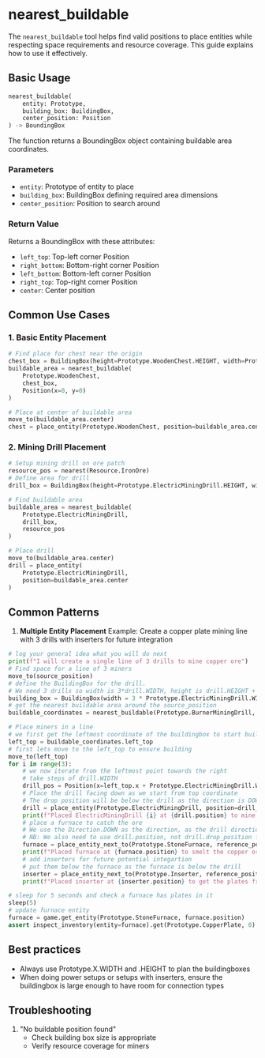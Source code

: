 # nearest_buildable

The `nearest_buildable` tool helps find valid positions to place entities while respecting space requirements and resource coverage. This guide explains how to use it effectively.

## Basic Usage

```python
nearest_buildable(
    entity: Prototype,
    building_box: BuildingBox,
    center_position: Position
) -> BoundingBox
```

The function returns a BoundingBox object containing buildable area coordinates.

### Parameters

- `entity`: Prototype of entity to place
- `building_box`: BuildingBox defining required area dimensions
- `center_position`: Position to search around

### Return Value

Returns a BoundingBox with these attributes:

- `left_top`: Top-left corner Position
- `right_bottom`: Bottom-right corner Position
- `left_bottom`: Bottom-left corner Position
- `right_top`: Top-right corner Position
- `center`: Center position

## Common Use Cases

### 1. Basic Entity Placement

```python
# Find place for chest near the origin
chest_box = BuildingBox(height=Prototype.WoodenChest.HEIGHT, width=Prototype.WoodenChest.WIDTH)
buildable_area = nearest_buildable(
    Prototype.WoodenChest,
    chest_box,
    Position(x=0, y=0)
)

# Place at center of buildable area
move_to(buildable_area.center)
chest = place_entity(Prototype.WoodenChest, position=buildable_area.center)
```

### 2. Mining Drill Placement

```python
# Setup mining drill on ore patch
resource_pos = nearest(Resource.IronOre)
# Define area for drill
drill_box = BuildingBox(height=Prototype.ElectricMiningDrill.HEIGHT, width=Prototype.ElectricMiningDrill.WIDTH)

# Find buildable area
buildable_area = nearest_buildable(
    Prototype.ElectricMiningDrill,
    drill_box,
    resource_pos
)

# Place drill
move_to(buildable_area.center)
drill = place_entity(
    Prototype.ElectricMiningDrill,
    position=buildable_area.center
)
```

## Common Patterns

1. **Multiple Entity Placement**
   Example: Create a copper plate mining line with 3 drills with inserters for future integration

```python
# log your general idea what you will do next
print(f"I will create a single line of 3 drills to mine copper ore")
# Find space for a line of 3 miners
move_to(source_position)
# define the BuildingBox for the drill.
# We need 3 drills so width is 3*drill.WIDTH, height is drill.HEIGHT + furnace.HEIGHT, 3 for drill, one for furnace
building_box = BuildingBox(width = 3 * Prototype.ElectricMiningDrill.WIDTH, height = Prototype.ElectricMiningDrill.HEIGHT + Prototype.StoneFurnace.HEIGHT)
# get the nearest buildable area around the source_position
buildable_coordinates = nearest_buildable(Prototype.BurnerMiningDrill, building_box, source_position)

# Place miners in a line
# we first get the leftmost coordinate of the buildingbox to start building from
left_top = buildable_coordinates.left_top
# first lets move to the left_top to ensure building
move_to(left_top)
for i in range(3):
    # we now iterate from the leftmost point towards the right
    # take steps of drill.WIDTH
    drill_pos = Position(x=left_top.x + Prototype.ElectricMiningDrill.WIDTH*i, y=left_top.y)
    # Place the drill facing down as we start from top coordinate
    # The drop position will be below the drill as the direction is DOWN
    drill = place_entity(Prototype.ElectricMiningDrill, position=drill_pos, direction = Direction.DOWN)
    print(f"Placed ElectricMiningDrill {i} at {drill.position} to mine copper ore")
    # place a furnace to catch the ore
    # We use the Direction.DOWN as the direction, as the drill direction is DOWN which means the drop position is below the drill
    # NB: We also need to use drill.position, not drill.drop_position for placement. FUrnaces are multiple tiles wide and using drill.drop_pos will break the placement. VERY IMPORTANT CONSIDERATION
    furnace = place_entity_next_to(Prototype.StoneFurnace, reference_position=drill.position, direction = Direction.DOWN)
    print(f"Placed furnace at {furnace.position} to smelt the copper ore for drill {i} at {drill.position}")
    # add inserters for future potential integartion
    # put them below the furnace as the furnace is below the drill
    inserter = place_entity_next_to(Prototype.Inserter, reference_position=furnace.position, direction = Direction.DOWN)
    print(f"Placed inserter at {inserter.position} to get the plates from furnace {i} at {furnace.position}")

# sleep for 5 seconds and check a furnace has plates in it
sleep(5)
# update furnace entity
furnace = game.get_entity(Prototype.StoneFurnace, furnace.position)
assert inspect_inventory(entity=furnace).get(Prototype.CopperPlate, 0) > 0, f"No copper plates found in furnace at {furnace.position}"
```

## Best practices

- Always use Prototype.X.WIDTH and .HEIGHT to plan the buildingboxes
- When doing power setups or setups with inserters, ensure the buildingbox is large enough to have room for connection types

## Troubleshooting

1. "No buildable position found"
   - Check building box size is appropriate
   - Verify resource coverage for miners
